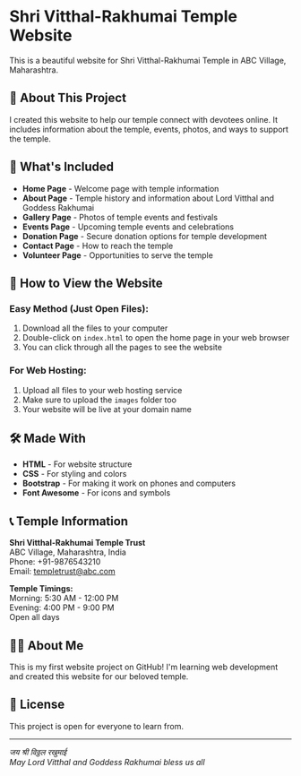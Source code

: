 # Shri Vitthal-Rakhumai Temple Website

This is a beautiful website for Shri Vitthal-Rakhumai Temple in ABC Village, Maharashtra.

## 🌟 About This Project

I created this website to help our temple connect with devotees online. It includes information about the temple, events, photos, and ways to support the temple.

## 📁 What's Included

- **Home Page** - Welcome page with temple information
- **About Page** - Temple history and information about Lord Vitthal and Goddess Rakhumai
- **Gallery Page** - Photos of temple events and festivals
- **Events Page** - Upcoming temple events and celebrations
- **Donation Page** - Secure donation options for temple development
- **Contact Page** - How to reach the temple
- **Volunteer Page** - Opportunities to serve the temple

## 🚀 How to View the Website

### Easy Method (Just Open Files):
1. Download all the files to your computer
2. Double-click on `index.html` to open the home page in your web browser
3. You can click through all the pages to see the website

### For Web Hosting:
1. Upload all files to your web hosting service
2. Make sure to upload the `images` folder too
3. Your website will be live at your domain name

## 🛠️ Made With

- **HTML** - For website structure
- **CSS** - For styling and colors
- **Bootstrap** - For making it work on phones and computers
- **Font Awesome** - For icons and symbols

## 📞 Temple Information

**Shri Vitthal-Rakhumai Temple Trust**  
ABC Village, Maharashtra, India  
Phone: +91-9876543210  
Email: templetrust@abc.com

**Temple Timings:**  
Morning: 5:30 AM - 12:00 PM  
Evening: 4:00 PM - 9:00 PM  
Open all days

## 👨‍💻 About Me

This is my first website project on GitHub! I'm learning web development and created this website for our beloved temple.

## 📝 License

This project is open for everyone to learn from.

---

*जय श्री विठ्ठल रखुमाई*  
*May Lord Vitthal and Goddess Rakhumai bless us all*

